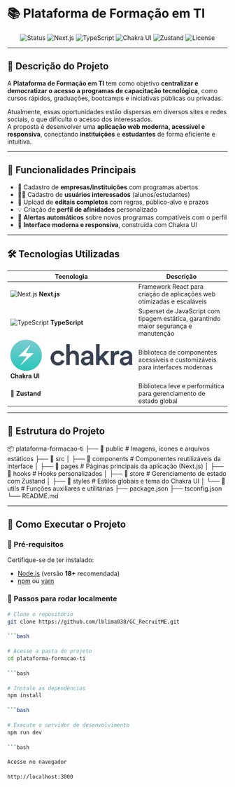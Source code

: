 # 📚 Plataforma de Formação em TI

<div align="center">

![Status](https://img.shields.io/badge/status-em_desenvolvimento-yellow?style=for-the-badge)
![Next.js](https://img.shields.io/badge/Next.js-000000?style=for-the-badge&logo=next.js)
![TypeScript](https://img.shields.io/badge/TypeScript-007ACC?style=for-the-badge&logo=typescript&logoColor=white)
![Chakra UI](https://img.shields.io/badge/Chakra_UI-319795?style=for-the-badge&logo=chakraui&logoColor=white)
![Zustand](https://img.shields.io/badge/Zustand-593D88?style=for-the-badge)
![License](https://img.shields.io/badge/license-MIT-green?style=for-the-badge)

</div>

---

## 📖 Descrição do Projeto

A **Plataforma de Formação em TI** tem como objetivo **centralizar e democratizar o acesso a programas de capacitação tecnológica**, como cursos rápidos, graduações, bootcamps e iniciativas públicas ou privadas.  

Atualmente, essas oportunidades estão dispersas em diversos sites e redes sociais, o que dificulta o acesso dos interessados.  
A proposta é desenvolver uma **aplicação web moderna, acessível e responsiva**, conectando **instituições** e **estudantes** de forma eficiente e intuitiva.

---

## 🎯 Funcionalidades Principais

- 🏢 Cadastro de **empresas/instituições** com programas abertos  
- 👨‍🎓 Cadastro de **usuários interessados** (alunos/estudantes)  
- 📄 Upload de **editais completos** com regras, público-alvo e prazos  
- 💡 Criação de **perfil de afinidades** personalizado  
- 🔔 **Alertas automáticos** sobre novos programas compatíveis com o perfil  
- 📱 **Interface moderna e responsiva**, construída com Chakra UI  

---

## 🛠️ Tecnologias Utilizadas

| Tecnologia | Descrição |
|-------------|------------|
| ![Next.js](https://cdn.jsdelivr.net/gh/devicons/devicon/icons/nextjs/nextjs-original.svg) **Next.js** | Framework React para criação de aplicações web otimizadas e escaláveis |
| ![TypeScript](https://cdn.jsdelivr.net/gh/devicons/devicon/icons/typescript/typescript-original.svg) **TypeScript** | Superset de JavaScript com tipagem estática, garantindo maior segurança e manutenção |
| ![Chakra UI](https://raw.githubusercontent.com/chakra-ui/chakra-ui/main/logo/logo-colored.svg) **Chakra UI** | Biblioteca de componentes acessíveis e customizáveis para interfaces modernas |
| 🐻 **Zustand** | Biblioteca leve e performática para gerenciamento de estado global |

---

## 🧩 Estrutura do Projeto

📦 plataforma-formacao-ti
├── 📁 public # Imagens, ícones e arquivos estáticos
├── 📁 src
│ ├── 📁 components # Componentes reutilizáveis da interface
│ ├── 📁 pages # Páginas principais da aplicação (Next.js)
│ ├── 📁 hooks # Hooks personalizados
│ ├── 📁 store # Gerenciamento de estado com Zustand
│ ├── 📁 styles # Estilos globais e tema do Chakra UI
│ └── 📁 utils # Funções auxiliares e utilitárias
├── package.json
├── tsconfig.json
└── README.md



---

## 🚀 Como Executar o Projeto

### 🔧 Pré-requisitos

Certifique-se de ter instalado:
- [Node.js](https://nodejs.org/) (versão **18+** recomendada)
- [npm](https://www.npmjs.com/) ou [yarn](https://yarnpkg.com/)

### 🧭 Passos para rodar localmente

```bash
# Clone o repositório
git clone https://github.com/lblima038/GC_RecruitME.git

```bash

# Acesse a pasta do projeto
cd plataforma-formacao-ti

```bash

# Instale as dependências
npm install

```bash

# Execute o servidor de desenvolvimento
npm run dev

```bash

Acesse no navegador

http://localhost:3000
